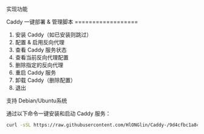 
实现功能

Caddy 一键部署 & 管理脚本  ==================
 1) 安装 Caddy（如已安装则跳过）
 2) 配置 & 启用反向代理
 3) 查看 Caddy 服务状态
 4) 查看当前反向代理配置
 5) 删除指定的反向代理
 6) 重启 Caddy 服务
 7) 卸载 Caddy（删除配置）
 0) 退出


支持 Debian/Ubuntu系统

通过以下命令一键安装和启动 Caddy 服务：

```bash
curl -sSL https://raw.githubusercontent.com/HlONGlin/Caddy-/9d4cfbc1a8c3180b231181283db86ba8d63b5010/easyCaddy.sh |bash


